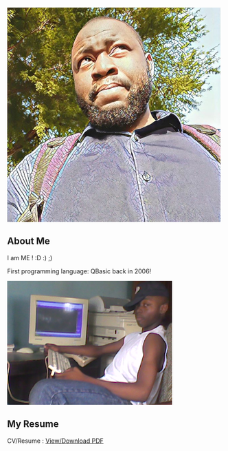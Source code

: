 ![](kbmajeed.PNG)  
## About Me  
I am ME ! :D :) ;) 
  
First programming language: QBasic back in 2006!  
>  
![](qbasic.jpg)  


## My Resume  
<p> 
  CV/Resume : <a href="https://github.com/kbmajeed/Kbmajeed_CV_Resume/blob/master/Abdulmajeed_CV.pdf">View/Download PDF</a> 
</p>

  
